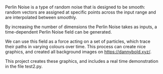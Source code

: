 Perlin Noise is a type of random noise that is designed to be smooth: random vectors are assigned at specific points across the input range and are interpolated between smoothly.

By increasing the number of dimensions the Perlin Noise takes as inputs, a time-dependent Perlin Noise field can be generated.

We can use this field as a force acting on a set of particles, which trace their paths in varying colours over time. This process can create nice graphics, and created all background images on https://dannybold.xyz/.

This project creates these graphics, and includes a real time demonstration in the file test2.py.
